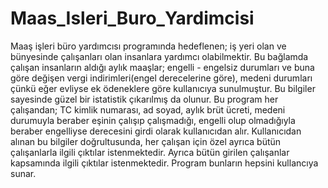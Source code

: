 # Maas_Isleri_Buro_Yardimcisi
  Maaş işleri büro yardımcısı programında hedeflenen; iş yeri olan ve bünyesinde çalışanları olan insanlara yardımcı olabilmektir. 
Bu bağlamda çalışan insanların aldığı aylık maaşlar; engelli - engelsiz durumları ve buna göre değişen vergi indirimleri(engel 
derecelerine göre), medeni durumları çünkü eğer evliyse ek ödeneklere göre kullanıcıya sunulmuştur. Bu bilgiler sayesinde güzel 
bir istatistik çıkarılmış da olunur. Bu program her çalışandan; TC kimlik numarası, ad soyad, aylık brüt ücreti, medeni durumuyla 
beraber eşinin çalışıp çalışmadığı, engelli olup olmadığıyla beraber engelliyse derecesini girdi olarak kullanıcıdan alır.
Kullanıcıdan alınan bu bilgiler doğrultusunda, her çalışan için özel ayrıca bütün çalışanlarla ilgili çıktılar istenmektedir.
Ayrıca bütün girilen çalışanlar kapsamında ilgili çıktılar istenmektedir. Program bunların hepsini kullancıya sunar.
